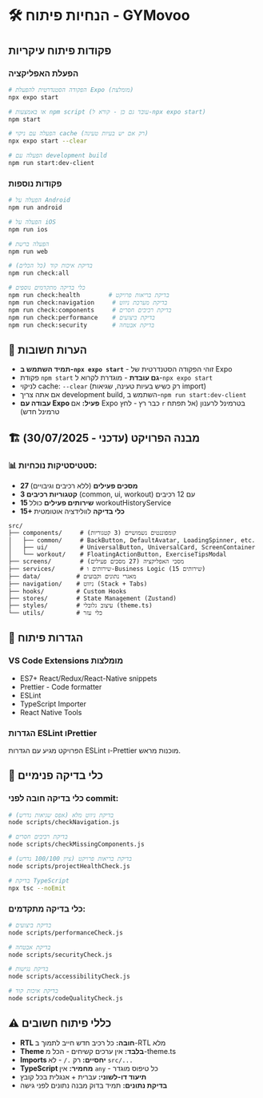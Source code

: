 # 🛠️ הנחיות פיתוח - GYMovoo

## פקודות פיתוח עיקריות

### הפעלת האפליקציה

```bash
# הפקודה הסטנדרטית להפעלת Expo (מומלצת)
npx expo start

# או באמצעות npm script (עובד גם כן - קורא ל-npx expo start)
npm start

# הפעלה עם ניקוי cache (רק אם יש בעיות טעינה)
npx expo start --clear

# הפעלה עם development build
npm run start:dev-client
```

### פקודות נוספות

```bash
# הפעלה על Android
npm run android

# הפעלה על iOS
npm run ios

# הפעלה ברשת
npm run web

# בדיקת איכות קוד (כל הכלים)
npm run check:all

# כלי בדיקה מתקדמים נוספים
npm run check:health        # בדיקת בריאות פרויקט
npm run check:navigation     # בדיקת מערכת ניווט
npm run check:components     # בדיקת רכיבים חסרים
npm run check:performance    # בדיקת ביצועים
npm run check:security       # בדיקת אבטחה
```

## 📝 הערות חשובות

- **תמיד השתמש ב-`npx expo start`** - זוהי הפקודה הסטנדרטית של Expo
- פקודת `npm start` **גם עובדת** - מוגדרת לקרוא ל-`npx expo start`
- לניקוי cache: `--clear` (רק כשיש בעיות טעינה, שגיאות import)
- אם אתה צריך development build, השתמש ב-`npm run start:dev-client`
- **עבודה עם Expo פעיל:** אם Expo כבר רץ - לחץ `r` בטרמינל לרענון (אל תפתח טרמינל חדש)

## 🏗️ מבנה הפרויקט (עדכני - 30/07/2025)

### 📊 סטטיסטיקות נוכחיות:

- **27 מסכים פעילים** (ללא רכיבים וגיבויים)
- **3 קטגוריות רכיבים** (common, ui, workout) עם 12 רכיבים
- **15 שירותים פעילים** כולל workoutHistoryService
- **15+ כלי בדיקה** לוולידציה אוטומטית

```
src/
├── components/     # קומפוננטים נשמושיים (3 קטגוריות)
│   ├── common/     # BackButton, DefaultAvatar, LoadingSpinner, etc.
│   ├── ui/         # UniversalButton, UniversalCard, ScreenContainer
│   └── workout/    # FloatingActionButton, ExerciseTipsModal
├── screens/        # מסכי האפליקציה (27 מסכים פעילים)
├── services/       # שירותים ו-Business Logic (15 שירותים)
├── data/          # מאגרי נתונים וקבועים
├── navigation/    # ניווט (Stack + Tabs)
├── hooks/         # Custom Hooks
├── stores/        # State Management (Zustand)
├── styles/        # עיצוב גלובלי (theme.ts)
└── utils/         # כלי עזר
```

## 🔧 הגדרות פיתוח

### VS Code Extensions מומלצות

- ES7+ React/Redux/React-Native snippets
- Prettier - Code formatter
- ESLint
- TypeScript Importer
- React Native Tools

### הגדרות ESLint וPrettier

הפרויקט מגיע עם הגדרות ESLint ו-Prettier מוכנות מראש.

## 🧪 כלי בדיקה פנימיים

### כלי בדיקה חובה לפני commit:

```bash
# בדיקת ניווט מלא (אפס שגיאות נדרש)
node scripts/checkNavigation.js

# בדיקת רכיבים חסרים
node scripts/checkMissingComponents.js

# בדיקת בריאות פרויקט (ציון 100/100 נדרש)
node scripts/projectHealthCheck.js

# בדיקת TypeScript
npx tsc --noEmit
```

### כלי בדיקה מתקדמים:

```bash
# בדיקת ביצועים
node scripts/performanceCheck.js

# בדיקת אבטחה
node scripts/securityCheck.js

# בדיקת נגישות
node scripts/accessibilityCheck.js

# בדיקת איכות קוד
node scripts/codeQualityCheck.js
```

## ⚠️ כללי פיתוח חשובים

- **RTL חובה:** כל רכיב חדש חייב לתמוך ב-RTL מלא
- **Theme בלבד:** אין ערכים קשיחים - הכל מ-theme.ts
- **Imports יחסיים:** רק `./` - לא `src/...`
- **TypeScript מחמיר:** אין `any` - כל טיפוס מוגדר
- **תיעוד דו-לשוני:** עברית + אנגלית בכל קובץ
- **בדיקת נתונים:** תמיד בדוק מבנה נתונים לפני גישה
